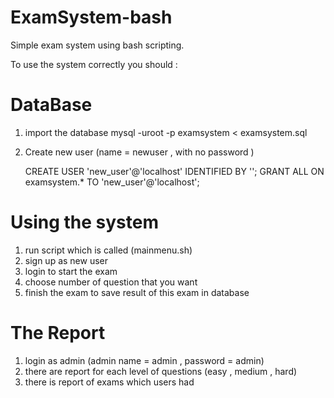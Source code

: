 # ExamSystem-bash
Simple exam system using bash scripting.

To use the system correctly you should :

# DataBase

1. import the database
	  mysql -uroot -p examsystem < examsystem.sql

2. Create new user (name = newuser  ,  with no password )

    CREATE USER 'new_user'@'localhost' IDENTIFIED BY '';
    GRANT ALL ON examsystem.* TO 'new_user'@'localhost';

# Using the system

1. run script which is called (mainmenu.sh)
2. sign up as new user
3. login to start the exam
4. choose number of question that you want
5. finish the exam to save result of this exam in database

# The Report

1. login as admin (admin name = admin  , password = admin)
2. there are report for each level of questions (easy , medium , hard)
3. there is report of exams which users had  
